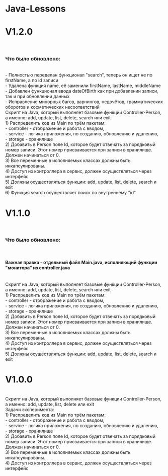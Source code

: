 # Java-Lessons   <br />
<h1>V1.2.0</h1>  <br />
<h3>Что было обновлено:</h3>  <br />
- Полностью переделан функционал "search", теперь он ищет не по firstName, а по id записи  <br />
- Удалена функция name, её заменили firstName, lastName, middleName  <br />
- Добавлен функционал ввода dateOfBirth как при добавлении записи, так и при обновлении данных  <br />
- Исправление минорных багов, варнингов, недочётов, грамматических оборотов и косметических несоответствий  <br />
Скрипт на Java, который выполняет базовые функции Controller-Person, а именно: add, update, list, delete, search или exit  <br />
1) Распределить код из Main по трём пакетам:  <br />
- controller - отображение и работа с вводом,  <br />
- service - логика приложения, по созданию, обновлению и удалению,  <br />
- storage - хранилище  <br />
2) Добавить в Person поле Id, которое будет отвечать за порядковый номер записи. Этот номер присваивается при записи в хранилище. Должен начинаться от 0. <br /> 
3) Все переменные в исполняемых классах должны быть инкапсулированы.  <br />
4) Доступ из контроллера в сервис, должен осуществляться через интерфейс  <br />
5) Должны осуществляться функции: add, update, list, delete, search и exit  <br />
6) Функция search осуществляет поиск по внутреннему "id"   <br />
<h1>V1.1.0</h1>  <br />
<h3>Что было обновлено:</h3>   <br />
<h4>Важная правка - отдельный файл Main.java, исполняющий функции "монитора" из controller.java</h4>  <br />
Скрипт на Java, который выполняет базовые функции Controller-Person, а именно: add, update, list, delete, search или exit  <br />
1) Распределить код из Main по трём пакетам:  <br />
- controller - отображение и работа с вводом,  <br />
- service - логика приложения, по созданию, обновлению и удалению,  <br />
- storage - хранилище  <br />
2) Добавить в Person поле Id, которое будет отвечать за порядковый номер записи. Этот номер присваивается при записи в хранилище. Должен начинаться от 0. <br /> 
3) Все переменные в исполняемых классах должны быть инкапсулированы.  <br />
4) Доступ из контроллера в сервис, должен осуществляться через интерфейс  <br />
5) Должны осуществляться функции: add, update, list, delete, search и exit  <br />
<h1>V1.0.0</h1>  <br />
Скрипт на Java, который выполняет базовые функции Controller-Person, а именно: add, update, list, delete или exit <br /> 
Задачи эксперимента:  <br />
1) Распределить код из Main по трём пакетам:  <br />
- controller - отображение и работа с вводом,  <br />
- service - логика приложения, по созданию, обновлению и удалению,  <br />
- storage - хранилище  <br />
2) Добавить в Person поле Id, которое будет отвечать за порядковый номер записи. Этот номер присваивается при записи в хранилище. Должен начинаться от 0.  <br />
3) Все переменные в исполняемых классах должны быть инкапсулированы.  <br />
4) Доступ из контроллера в сервис, должен осуществляться через интерфейс  <br />
